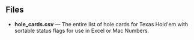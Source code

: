 ## Files

- **hole_cards.csv** — The entire list of hole cards for Texas Hold'em with sortable status flags for use in Excel or Mac Numbers.

